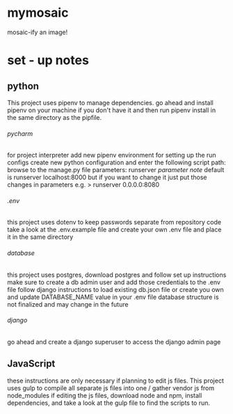 # mymosaic
mosaic-ify an image!

# set - up notes

## python
This project uses pipenv to manage dependencies. go ahead and install pipenv on your machine if you don't have it and then run pipenv install in the same directory as the pipfile.

###### pycharm
for project interpreter add new pipenv environment
for setting up the run configs
  create new python configuration and enter the following
    script path: browse to the manage.py file
    parameters: runserver
      *parameter note*
      default is runserver localhost:8000 but if you want to change it just put those changes in parameters
      e.g. > runserver 0.0.0.0:8080

###### .env
this project uses dotenv to keep passwords separate from repository code
take a look at the .env.example file and create your own .env file and place it in the same directory

###### database
this project uses postgres, download postgres and follow set up instructions
make sure to create a db admin user and add those credentials to the .env file
follow django instructions to load existing db.json file or create you own and update DATABASE_NAME value in your .env file
database structure is not finalized and may change in the future

###### django
go ahead and create a django superuser to access the django admin page

## JavaScript
these instructions are only necessary if planning to edit js files.
This project uses gulp to compile all separate js files into one / gather vendor js from node_modules
if editing the js files, download node and npm, install dependencies, and take a look at the gulp file to find the scripts to run. 
